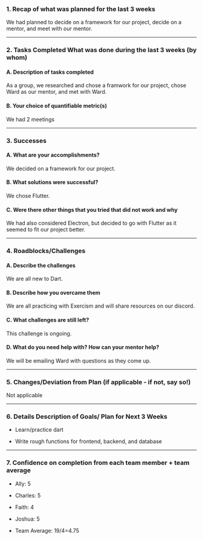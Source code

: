 ### 1. Recap of what was planned for the last 3 weeks

We had planned to decide on a framework for our project, decide on a mentor, and meet with our mentor.

---

### 2. Tasks Completed What was done during the last 3 weeks (by whom)

#### A. Description of tasks completed

As a group, we researched and chose a framwork for our project, chose Ward as our mentor, and met with Ward.

#### B. Your choice of quantifiable metric(s)

We had 2 meetings

---

### 3. Successes

#### A. What are your accomplishments?

We decided on a framework for our project.

#### B. What solutions were successful?

We chose Flutter.

#### C. Were there other things that you tried that did not work and why

We had also considered Electron, but decided to go with Flutter as it seemed to fit our project better.

---

### 4. Roadblocks/Challenges

#### A. Describe the challenges

We are all new to Dart.

#### B. Describe how you overcame them

We are all practicing with Exercism and will share resources on our discord.

#### C. What challenges are still left?

This challenge is ongoing.

#### D. What do you need help with? How can your mentor help?

We will be emailing Ward with questions as they come up.

---

### 5. Changes/Deviation from Plan (if applicable - if not, say so!)

Not applicable

---

### 6. Details Description of Goals/ Plan for Next 3 Weeks

- Learn/practice dart

- Write rough functions for frontend, backend, and database

---

### 7. Confidence on completion from each team member + team average

- Ally: 5

- Charles: 5

- Faith: 4

- Joshua: 5

- Team Average: 19/4=4.75
